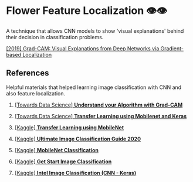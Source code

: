 # Flower Feature Localization 👁👁

A technique that allows CNN models to show 'visual explanations' behind their decision in classification problems.

[[2019] Grad-CAM: Visual Explanations from Deep Networks via Gradient-based Localization](https://arxiv.org/pdf/1610.02391.pdf)

## References

Helpful materials that helped learning image classification with CNN and also feature localization.

1. [[Towards Data Science] **Understand your Algorithm with Grad-CAM**](https://towardsdatascience.com/understand-your-algorithm-with-grad-cam-d3b62fce353)
2. [[Towards Data Science] **Transfer Learning using Mobilenet and Keras**](https://towardsdatascience.com/transfer-learning-using-mobilenet-and-keras-c75daf7ff299)
3. [[Kaggle] **Transfer Learning using MobileNet**](https://www.kaggle.com/hamzakhan/transfer-learning-using-mobilenet)
4. [[Kaggle] **Ultimate Image Classification Guide 2020**](https://www.kaggle.com/rohandeysarkar/ultimate-image-classification-guide-2020#Multiclass-Image-Classification)
5. [[Kaggle] **MobileNet Classification**](https://www.kaggle.com/kmader/mobilenet-classification)

6. [[Kaggle] **Get Start Image Classification**](https://www.kaggle.com/uysimty/get-start-image-classification)

7. [[Kaggle] **Intel Image Classification (CNN - Keras)**](https://www.kaggle.com/vincee/intel-image-classification-cnn-keras)
